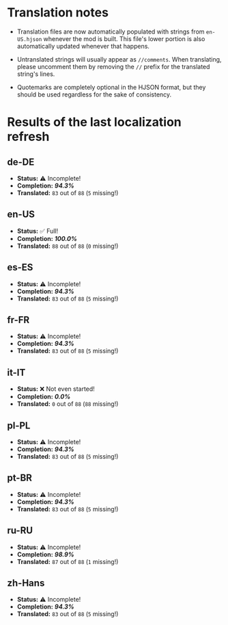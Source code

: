 # Translation notes
- Translation files are now automatically populated with strings from `en-US.hjson` whenever the mod is built. This file's lower portion is also automatically updated whenever that happens.

- Untranslated strings will usually appear as `//comments`. When translating, please uncomment them by removing the `//` prefix for the translated string's lines.

- Quotemarks are completely optional in the HJSON format, but they should be used regardless for the sake of consistency.

# Results of the last localization refresh

## de-DE
- **Status:** ⚠️ Incomplete!
- **Completion:** ***94.3%***
- **Translated:** `83` out of `88` (`5` missing!)

## en-US
- **Status:** ✅ Full!
- **Completion:** ***100.0%***
- **Translated:** `88` out of `88` (`0` missing!)

## es-ES
- **Status:** ⚠️ Incomplete!
- **Completion:** ***94.3%***
- **Translated:** `83` out of `88` (`5` missing!)

## fr-FR
- **Status:** ⚠️ Incomplete!
- **Completion:** ***94.3%***
- **Translated:** `83` out of `88` (`5` missing!)

## it-IT
- **Status:** ❌ Not even started!
- **Completion:** ***0.0%***
- **Translated:** `0` out of `88` (`88` missing!)

## pl-PL
- **Status:** ⚠️ Incomplete!
- **Completion:** ***94.3%***
- **Translated:** `83` out of `88` (`5` missing!)

## pt-BR
- **Status:** ⚠️ Incomplete!
- **Completion:** ***94.3%***
- **Translated:** `83` out of `88` (`5` missing!)

## ru-RU
- **Status:** ⚠️ Incomplete!
- **Completion:** ***98.9%***
- **Translated:** `87` out of `88` (`1` missing!)

## zh-Hans
- **Status:** ⚠️ Incomplete!
- **Completion:** ***94.3%***
- **Translated:** `83` out of `88` (`5` missing!)

